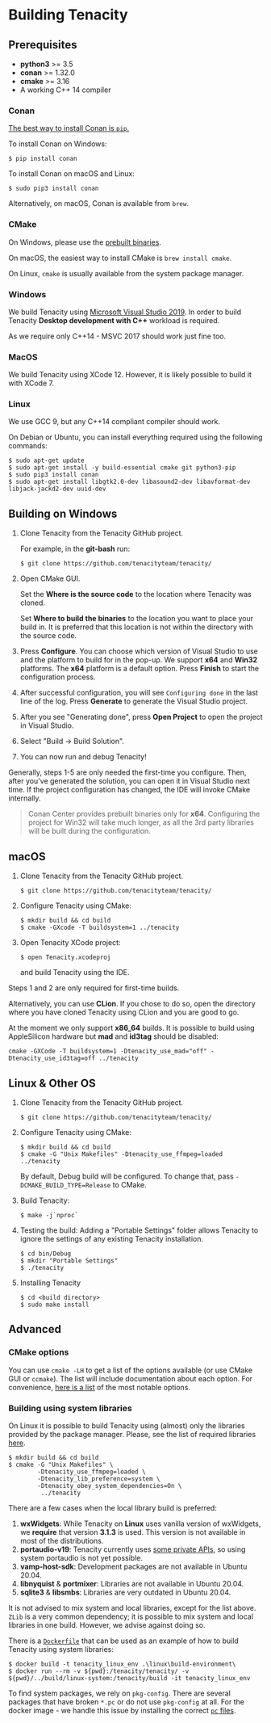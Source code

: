 # Building Tenacity

## Prerequisites

* **python3** >= 3.5
* **conan** >= 1.32.0
* **cmake** >= 3.16
* A working C++ 14 compiler

### Conan

[The best way to install Conan is `pip`.](https://docs.conan.io/en/latest/installation.html)

To install Conan on Windows:

```
$ pip install conan
```

To install Conan on macOS and Linux:

```
$ sudo pip3 install conan
```

Alternatively, on macOS, Conan is available from `brew`.

### CMake

On Windows, please use the [prebuilt binaries](https://cmake.org/download/).

On macOS, the easiest way to install CMake is `brew install cmake`.

On Linux, `cmake` is usually available from the system package manager.

### Windows

We build Tenacity using [Microsoft Visual Studio 2019](https://visualstudio.microsoft.com/vs/community/). In order to build Tenacity **Desktop development with C++** workload is required.

As we require only C++14 - MSVC 2017 should work just fine too.

### MacOS

We build Tenacity using XCode 12. However, it is likely possible to build it with XCode 7.

### Linux

We use GCC 9, but any C++14 compliant compiler should work.

On Debian or Ubuntu, you can install everything required using the following commands:

```
$ sudo apt-get update
$ sudo apt-get install -y build-essential cmake git python3-pip
$ sudo pip3 install conan
$ sudo apt-get install libgtk2.0-dev libasound2-dev libavformat-dev libjack-jackd2-dev uuid-dev
```

## Building on Windows

1. Clone Tenacity from the Tenacity GitHub project. 
  
   For example, in the **git-bash** run:

    ```
    $ git clone https://github.com/tenacityteam/tenacity/
    ```

2. Open CMake GUI. 
   
   Set the **Where is the source code** to the location where Tenacity was cloned. 
   
   Set **Where to build the binaries** to the location you want to place your build in. It is preferred that this location is not within the directory with the source code.

3. Press **Configure**. You can choose which version of Visual Studio to use and the platform to build for in the pop-up. We support **x64** and **Win32** platforms. The **x64** platform is a default option. Press **Finish** to start the configuration process.

4. After successful configuration, you will see `Configuring done` in the last line of the log. Press **Generate** to generate the Visual Studio project. 

5. After you see "Generating done", press **Open Project** to open the project in Visual Studio.
   
6. Select "Build -> Build Solution".
   
7. You can now run and debug Tenacity!
      
Generally, steps 1-5 are only needed the first-time you configure. Then, after you've generated the solution, you can open it in Visual Studio next time. If the project configuration has changed, the IDE will invoke CMake internally. 

> Conan Center provides prebuilt binaries only for **x64**. Configuring the project for Win32 will take much longer, as all the 3rd party libraries will be built during the configuration.

## macOS

1. Clone Tenacity from the Tenacity GitHub project. 
  
    ```
    $ git clone https://github.com/tenacityteam/tenacity/
    ```

2. Configure Tenacity using CMake:
   ```
   $ mkdir build && cd build
   $ cmake -GXcode -T buildsystem=1 ../tenacity
   ```

3. Open Tenacity XCode project:
   ```
   $ open Tenacity.xcodeproj
   ```
   and build Tenacity using the IDE. 

Steps 1 and 2 are only required for first-time builds. 

Alternatively, you can use **CLion**. If you chose to do so, open the directory where you have cloned Tenacity using CLion and you are good to go.

At the moment we only support **x86_64** builds. It is possible to build using AppleSilicon hardware but **mad** and **id3tag** should be disabled:

```
cmake -GXCode -T buildsystem=1 -Dtenacity_use_mad="off" -Dtenacity_use_id3tag=off ../tenacity
```

## Linux & Other OS

1. Clone Tenacity from the Tenacity GitHub project. 
  
    ```
    $ git clone https://github.com/tenacityteam/tenacity/
    ```

2. Configure Tenacity using CMake:
   ```
   $ mkdir build && cd build
   $ cmake -G "Unix Makefiles" -Dtenacity_use_ffmpeg=loaded ../tenacity
   ```
   By default, Debug build will be configured. To change that, pass `-DCMAKE_BUILD_TYPE=Release` to CMake.

3. Build Tenacity:
   ```
   $ make -j`nproc`
   ```

4. Testing the build:
   Adding a "Portable Settings" folder allows Tenacity to ignore the settings of any existing Tenacity installation.
   ```
   $ cd bin/Debug
   $ mkdir "Portable Settings"
   $ ./tenacity
   ```

5. Installing Tenacity
   ```
   $ cd <build directory>
   $ sudo make install
   ```

## Advanced

### CMake options

You can use `cmake -LH` to get a list of the options available (or use CMake GUI or `ccmake`). The list will include documentation about each option. For convenience, [here is a list](CMAKE_OPTIONS.md) of the most notable options.

### Building using system libraries

On Linux it is possible to build Tenacity using (almost) only the libraries provided by the package manager. Please, see the list of required libraries [here](linux/required_libraries.md).

```
$ mkdir build && cd build
$ cmake -G "Unix Makefiles" \
        -Dtenacity_use_ffmpeg=loaded \
        -Dtenacity_lib_preference=system \
        -Dtenacity_obey_system_dependencies=On \
         ../tenacity
```

There are a few cases when the local library build is preferred:

1. **wxWidgets**: While Tenacity on **Linux** uses vanilla version of wxWidgets, we **require** that version **3.1.3** is used. This version is not available in most of the distributions.
2. **portaudio-v19**: Tenacity currently uses [some private APIs](https://github.com/tenacity/tenacity/issues/871), so using system portaudio is not yet possible.
3. **vamp-host-sdk**: Development packages are not available in Ubuntu 20.04.
4. **libnyquist** & **portmixer**: Libraries are not available in Ubuntu 20.04.
5. **sqlite3** & **libsmbs**: Libraries are very outdated in Ubuntu 20.04.

It is not advised to mix system and local libraries, except for the list above. `ZLib` is a very common dependency; it is possible to mix system and local libraries in one build. However, we advise against doing so.

There is a [`Dockerfile`](linux/build-environment/Dockerfile) that can be used as an example of how to build Tenacity using system libraries: 

```
$ docker build -t tenacity_linux_env .\linux\build-environment\
$ docker run --rm -v ${pwd}:/tenacity/tenacity/ -v ${pwd}/../build/linux-system:/tenacity/build -it tenacity_linux_env
```

To find system packages, we rely on `pkg-config`. There are several packages that have broken `*.pc` or do not use `pkg-config` at all. For the docker image - we handle this issue by installing the correct [`pc` files](linux/build-environment/pkgconfig/).

